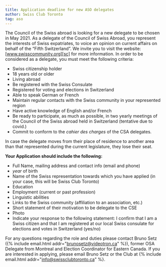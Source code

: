 ```yaml
---
title: Application deadline for new ASO delegates
author: Swiss Club Toronto
tag: aso
---
```


The Council of the Swiss abroad is looking for a new delegate to be chosen in
May 2021. As a delegate of the Council of Swiss Abroad, you represent the
interests of Swiss expatriates, to voice an opinion on current affairs on
behalf of the “Fifth Switzerland”. We invite you to visit the website:
[www.swisscommunity.org][sc] for more information. In order to be considered as
a delegate, you must meet the following criteria:

- Swiss citizenship holder
- 18 years old or older
- Living abroad
- Be registered with the Swiss Consulate
- Registered for voting and elections in Switzerland
- Able to speak German or French
- Maintain regular contacts with the Swiss community in your represented region
- Have active knowledge of English and/or French
- Be ready to participate, as much as possible, in two yearly meetings of the
  Council of the Swiss abroad held in Switzerland (tentative due to covid.)
- Commit to conform to the *cahier des charges* of the CSA delegates.

In case the delegate moves from their place of residence to another area than
that represented during the current legislature, they lose their seat.

**Your Application should include the following:**

- Full Name, mailing address and contact info (email and phone)
- *year* of birth
- Name of the Swiss representation towards which you have applied (in your
  case, this will be Swiss Club Toronto)
- Education
- Employment (current or past profession)
- Linguistic abilities
- Links to the Swiss community (affiliation to an association, etc.)
- Short statement of their motivation to be delegate to the CSE
- Photo
- Indicate your response to the following statement: I confirm that I am a
  Swiss citizen and that I am registered at our local Swiss consulate for
  elections and votes in Switzerland (yes/no)

For any questions regarding the role and duties please contact Bruno Setz ({%
include email.html addr="brunosetz@videotron.ca" %}), former OSA Delegate from
Montreal and Election Coordinator for Eastern Canada. If you are interested in
applying, please email Bruno Setz or the Club at {% include email.html
addr="info@swissclubtoronto.ca" %}.

[sc]: <https://www.swisscommunity.org>
